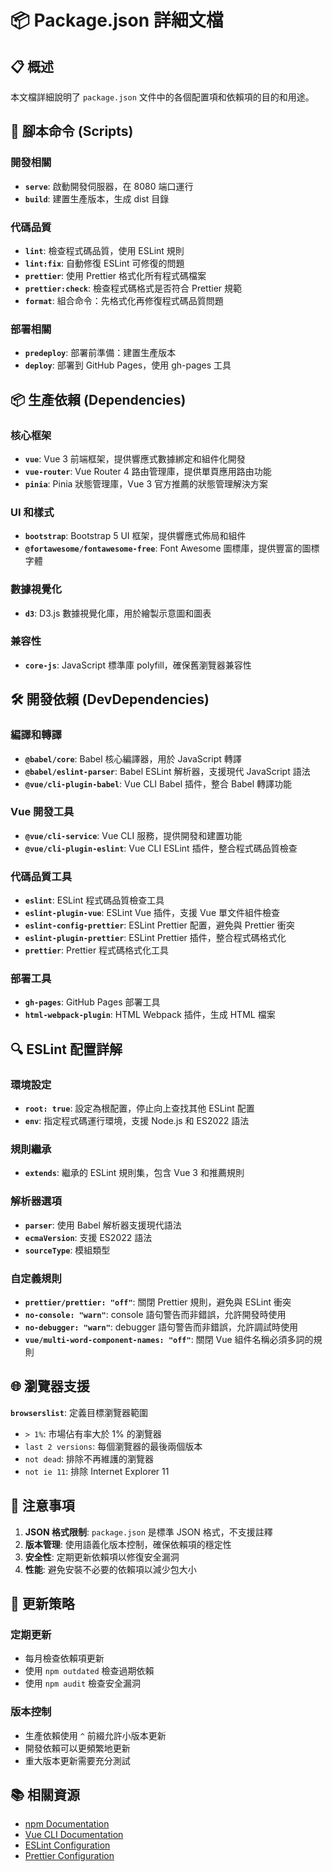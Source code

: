 # 📦 Package.json 詳細文檔

## 📋 概述

本文檔詳細說明了 `package.json` 文件中的各個配置項和依賴項的目的和用途。

## 🚀 腳本命令 (Scripts)

### 開發相關

- **`serve`**: 啟動開發伺服器，在 8080 端口運行
- **`build`**: 建置生產版本，生成 dist 目錄

### 代碼品質

- **`lint`**: 檢查程式碼品質，使用 ESLint 規則
- **`lint:fix`**: 自動修復 ESLint 可修復的問題
- **`prettier`**: 使用 Prettier 格式化所有程式碼檔案
- **`prettier:check`**: 檢查程式碼格式是否符合 Prettier 規範
- **`format`**: 組合命令：先格式化再修復程式碼品質問題

### 部署相關

- **`predeploy`**: 部署前準備：建置生產版本
- **`deploy`**: 部署到 GitHub Pages，使用 gh-pages 工具

## 📦 生產依賴 (Dependencies)

### 核心框架

- **`vue`**: Vue 3 前端框架，提供響應式數據綁定和組件化開發
- **`vue-router`**: Vue Router 4 路由管理庫，提供單頁應用路由功能
- **`pinia`**: Pinia 狀態管理庫，Vue 3 官方推薦的狀態管理解決方案

### UI 和樣式

- **`bootstrap`**: Bootstrap 5 UI 框架，提供響應式佈局和組件
- **`@fortawesome/fontawesome-free`**: Font Awesome 圖標庫，提供豐富的圖標字體

### 數據視覺化

- **`d3`**: D3.js 數據視覺化庫，用於繪製示意圖和圖表

### 兼容性

- **`core-js`**: JavaScript 標準庫 polyfill，確保舊瀏覽器兼容性

## 🛠️ 開發依賴 (DevDependencies)

### 編譯和轉譯

- **`@babel/core`**: Babel 核心編譯器，用於 JavaScript 轉譯
- **`@babel/eslint-parser`**: Babel ESLint 解析器，支援現代 JavaScript 語法
- **`@vue/cli-plugin-babel`**: Vue CLI Babel 插件，整合 Babel 轉譯功能

### Vue 開發工具

- **`@vue/cli-service`**: Vue CLI 服務，提供開發和建置功能
- **`@vue/cli-plugin-eslint`**: Vue CLI ESLint 插件，整合程式碼品質檢查

### 代碼品質工具

- **`eslint`**: ESLint 程式碼品質檢查工具
- **`eslint-plugin-vue`**: ESLint Vue 插件，支援 Vue 單文件組件檢查
- **`eslint-config-prettier`**: ESLint Prettier 配置，避免與 Prettier 衝突
- **`eslint-plugin-prettier`**: ESLint Prettier 插件，整合程式碼格式化
- **`prettier`**: Prettier 程式碼格式化工具

### 部署工具

- **`gh-pages`**: GitHub Pages 部署工具
- **`html-webpack-plugin`**: HTML Webpack 插件，生成 HTML 檔案

## 🔍 ESLint 配置詳解

### 環境設定

- **`root: true`**: 設定為根配置，停止向上查找其他 ESLint 配置
- **`env`**: 指定程式碼運行環境，支援 Node.js 和 ES2022 語法

### 規則繼承

- **`extends`**: 繼承的 ESLint 規則集，包含 Vue 3 和推薦規則

### 解析器選項

- **`parser`**: 使用 Babel 解析器支援現代語法
- **`ecmaVersion`**: 支援 ES2022 語法
- **`sourceType`**: 模組類型

### 自定義規則

- **`prettier/prettier: "off"`**: 關閉 Prettier 規則，避免與 ESLint 衝突
- **`no-console: "warn"`**: console 語句警告而非錯誤，允許開發時使用
- **`no-debugger: "warn"`**: debugger 語句警告而非錯誤，允許調試時使用
- **`vue/multi-word-component-names: "off"`**: 關閉 Vue 組件名稱必須多詞的規則

## 🌐 瀏覽器支援

**`browserslist`**: 定義目標瀏覽器範圍

- `> 1%`: 市場佔有率大於 1% 的瀏覽器
- `last 2 versions`: 每個瀏覽器的最後兩個版本
- `not dead`: 排除不再維護的瀏覽器
- `not ie 11`: 排除 Internet Explorer 11

## 📝 注意事項

1. **JSON 格式限制**: `package.json` 是標準 JSON 格式，不支援註釋
2. **版本管理**: 使用語義化版本控制，確保依賴項的穩定性
3. **安全性**: 定期更新依賴項以修復安全漏洞
4. **性能**: 避免安裝不必要的依賴項以減少包大小

## 🔄 更新策略

### 定期更新

- 每月檢查依賴項更新
- 使用 `npm outdated` 檢查過期依賴
- 使用 `npm audit` 檢查安全漏洞

### 版本控制

- 生產依賴使用 `^` 前綴允許小版本更新
- 開發依賴可以更頻繁地更新
- 重大版本更新需要充分測試

## 📚 相關資源

- [npm Documentation](https://docs.npmjs.com/)
- [Vue CLI Documentation](https://cli.vuejs.org/)
- [ESLint Configuration](https://eslint.org/docs/user-guide/configuring)
- [Prettier Configuration](https://prettier.io/docs/en/configuration.html)
